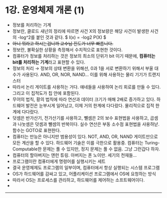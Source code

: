 # 1강. 운영체제 개론 (1)

* 정보를 처리하는 기계
* 정보란, 클로드 새넌의 정리에 따르면 사건 X의 정보량은 해당 사건이 발생한 사건의 -log^2를 붙인 것과 같다. $ I(x) = -log2 P(X) $
* ~~아니 뭐라고 하시는겁니까 교수님 진도가 너무 빠릅니다.~~
* 정보란, 불확실한 상황을 측정해서 수치적으로 표현한 것이다.
* 컴퓨터가 정보를 처리하는 것은 정보의 최소의 단위가 bit 이기 때문에, **컴퓨터는 bit를 처리하는 기계**라고 표현할 수 있다.
* 정보의 처리 → 정보의 상태 변환을 위해선, 0과 1을 서로 변환하기 위해서 부울 대수가 사용된다. AND, OR, NOR, NAND… 이를 위해 사용하는 물리 기기가 트랜지스터
* 따라서 논리 게이트를 사용하는 거다. 얘네들을 사용하여 논리 회로를 만들 수 있다. 그리고 이 집적도가 칩 안에 포함된다.
* 무어의 법칙, 황의 법칙에 따라 연산과 데이터 크기가 매해 2배로 증가하고 있다. 하드웨어 발전은 눈부시게 일어났고, 이제 거의 한계에 다다랐다. 물리적으로 집적 한계에 다다랐다.
* 덧셈은 반가산기, 전가산기를 사용하고, 뺄셈은 2의 보수 표현법을 사용하고, 곱셈과 나눗셈은 덧셈과 뺄셈의 반복이다. 실수 연산은 부동 소수점 표현법을 사용하낟. 함수는 GOTO로 표현한다.
* 컴퓨터는 만능은 아니지만 범용성이 있다. NOT, AND, OR, NAND 게이트만으로 모든 계산을 할 수 있다. 하드웨어 기술은 이를 극한으로 활용중. 컴퓨터는 Turing-Computable한 문제는 풀 수 있지만, 정지 문제는 풀 수 없음. 그냥 그런갑다 하자.
* 컴퓨터의 할아버지는 앤런 튜링. 아버지는 폰 노이만. 세기의 천재들…
* 프로그램이란 컴퓨터에게 명령어를 실행시키는 세트
* 결국 운영체제도 프로그램의 일부이며, 컴퓨터에서 항상 실행되는 시스템 프로그램
* OS가 하드웨어를 감싸고 있고, 어플리케이션 프로그램에서 OS에 요청하는 방식
* 따라서 OS는 프로세스를 관리하고, 하드웨어를 제어하는 소프트웨어이다.
*

***

